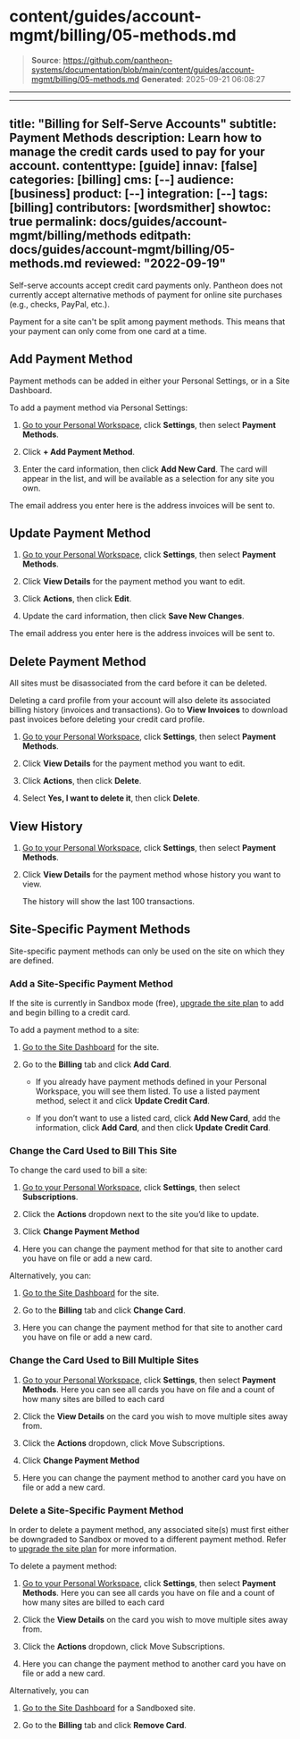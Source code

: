 # content/guides/account-mgmt/billing/05-methods.md

> **Source**: https://github.com/pantheon-systems/documentation/blob/main/content/guides/account-mgmt/billing/05-methods.md
> **Generated**: 2025-09-21 06:08:27

---

---
title: "Billing for Self-Serve Accounts"
subtitle: Payment Methods
description: Learn how to manage the credit cards used to pay for your account.
contenttype: [guide]
innav: [false]
categories: [billing]
cms: [--]
audience: [business]
product: [--]
integration: [--]
tags: [billing]
contributors: [wordsmither]
showtoc: true
permalink: docs/guides/account-mgmt/billing/methods
editpath: docs/guides/account-mgmt/billing/05-methods.md
reviewed: "2022-09-19"
---

Self-serve accounts accept credit card payments only. Pantheon does not currently accept alternative methods of payment for online site purchases (e.g., checks, PayPal, etc.).

<Alert title="Note" type="info" >

Payment for a site can't be split among payment methods. This means that your payment can only come from one card at a time.

</Alert>

## Add Payment Method

Payment methods can be added in either your Personal Settings, or in a Site Dashboard.

To add a payment method via Personal Settings:

1. [Go to your Personal Workspace](/guides/account-mgmt/workspace-sites-teams/workspaces#switch-between-workspaces), click **Settings**, then select **Payment Methods**.

1. Click **+ Add Payment Method**.

1. Enter the card information, then click **Add New Card**.  The card will appear in the list, and will be available as a selection for any site you own.

<Alert title="Note" type="info" >

The email address you enter here is the address invoices will be sent to.

</Alert>

## Update Payment Method

1. [Go to your Personal Workspace](/guides/account-mgmt/workspace-sites-teams/workspaces#switch-between-workspaces), click **Settings**, then select **Payment Methods**.

1. Click **View Details** for the payment method you want to edit.

1. Click **Actions**, then click **Edit**.

1. Update the card information, then click **Save New Changes**.

<Alert title="Note" type="info" >

The email address you enter here is the address invoices will be sent to.

</Alert>

## Delete Payment Method

All sites must be disassociated from the card before it can be deleted.

<Alert title="Warning" type="danger">

Deleting a card profile from your account will also delete its associated billing history (invoices and transactions). Go to **View Invoices** to download past invoices before deleting your credit card profile.

</Alert>

1. [Go to your Personal Workspace](/guides/account-mgmt/workspace-sites-teams/workspaces#switch-between-workspaces), click **Settings**, then select **Payment Methods**.

1. Click **View Details** for the payment method you want to edit.

1. Click **Actions**, then click **Delete**.

1. Select **Yes, I want to delete it**, then click **Delete**.


## View History

1. [Go to your Personal Workspace](/guides/account-mgmt/workspace-sites-teams/workspaces#switch-between-workspaces), click **Settings**, then select **Payment Methods**.

1. Click **View Details** for the payment method whose history you want to view.

   The history will show the last 100 transactions.


## Site-Specific Payment Methods

Site-specific payment methods can only be used on the site on which they are defined.

### Add a Site-Specific Payment Method

<Alert title="Note" type="info" >

If the site is currently in Sandbox mode (free), [upgrade the site plan](/guides/launch/plans/) to add and begin billing to a credit card.

</Alert>

To add a payment method to a site:

1. [Go to the Site Dashboard](/guides/account-mgmt/workspace-sites-teams/sites#site-dashboard) for the site.

1. Go to the **Billing** tab and click **Add Card**.

   - If you already have payment methods defined in your Personal Workspace, you will see them listed.  To use a listed payment method, select it and click **Update Credit Card**.

   - If you don’t want to use a listed card, click **Add New Card**, add the information, click **Add Card**, and then click **Update Credit Card**.

### Change the Card Used to Bill This Site

To change the card used to bill a site:

1. [Go to your Personal Workspace](/guides/account-mgmt/workspace-sites-teams/workspaces#switch-between-workspaces), click **Settings**, then select **Subscriptions**.

1. Click the **Actions** dropdown next to the site you’d like to update.

1. Click **Change Payment Method**

1. Here you can change the payment method for that site to another card you have on file or add a new card.

Alternatively, you can:

1. [Go to the Site Dashboard](/guides/account-mgmt/workspace-sites-teams/sites#site-dashboard) for the site.

1. Go to the **Billing** tab and click **Change Card**.

1. Here you can change the payment method for that site to another card you have on file or add a new card.

### Change the Card Used to Bill Multiple Sites

1. [Go to your Personal Workspace](/guides/account-mgmt/workspace-sites-teams/workspaces#switch-between-workspaces), click **Settings**, then select **Payment Methods**. Here you can see all cards you have on file and a count of how many sites are billed to each card

1. Click the **View Details** on the card you wish to move multiple sites away from.

1. Click the **Actions** dropdown, click Move Subscriptions.

1. Click **Change Payment Method**

1. Here you can change the payment method to another card you have on file or add a new card.


### Delete a Site-Specific Payment Method

<Alert title="Note" type="info" >

In order to delete a payment method, any associated site(s) must first either be downgraded to Sandbox or moved to a different payment method.
Refer to [upgrade the site plan](/guides/account-mgmt/plans/site-plans) for more information.

</Alert>

To delete a payment method:

1. [Go to your Personal Workspace](/guides/account-mgmt/workspace-sites-teams/workspaces#switch-between-workspaces), click **Settings**, then select **Payment Methods**. Here you can see all cards you have on file and a count of how many sites are billed to each card

1. Click the **View Details** on the card you wish to move multiple sites away from.

1. Click the **Actions** dropdown, click Move Subscriptions.

1. Here you can change the payment method to another card you have on file or add a new card.

Alternatively, you can

1. [Go to the Site Dashboard](/guides/account-mgmt/workspace-sites-teams/sites#site-dashboard) for a Sandboxed site.

1. Go to the **Billing** tab and click **Remove Card**.
